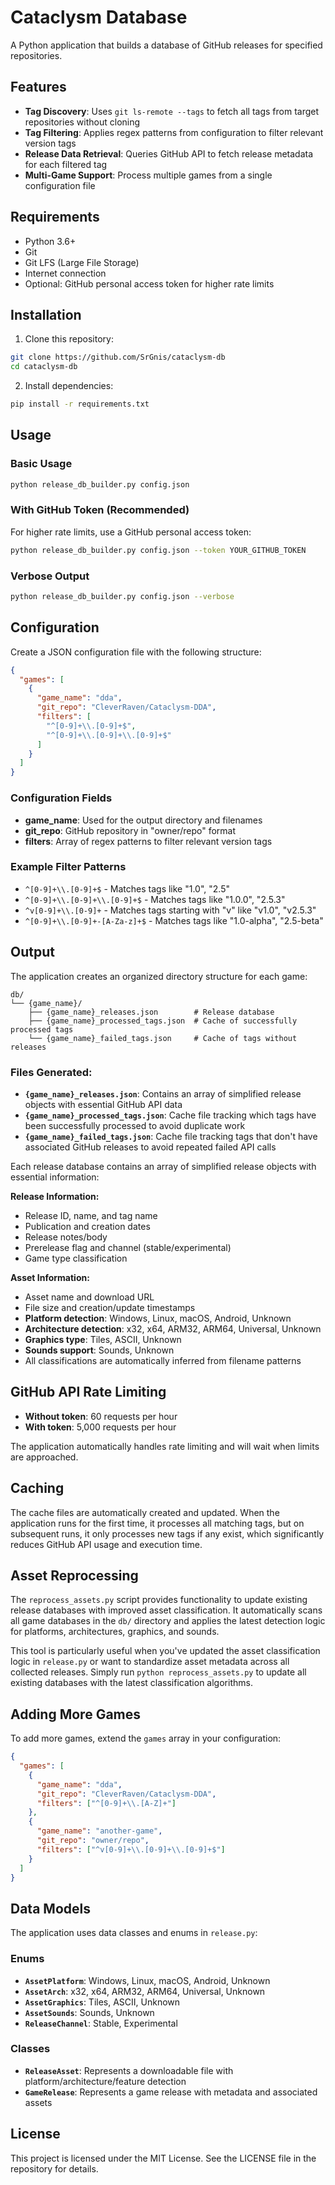 # Cataclysm Database

A Python application that builds a database of GitHub releases for specified repositories.

## Features

- **Tag Discovery**: Uses `git ls-remote --tags` to fetch all tags from target repositories without cloning
- **Tag Filtering**: Applies regex patterns from configuration to filter relevant version tags
- **Release Data Retrieval**: Queries GitHub API to fetch release metadata for each filtered tag
- **Multi-Game Support**: Process multiple games from a single configuration file

## Requirements

- Python 3.6+
- Git
- Git LFS (Large File Storage)
- Internet connection
- Optional: GitHub personal access token for higher rate limits

## Installation

1. Clone this repository:
```bash
git clone https://github.com/SrGnis/cataclysm-db
cd cataclysm-db
```

2. Install dependencies:
```bash
pip install -r requirements.txt
```

## Usage

### Basic Usage

```bash
python release_db_builder.py config.json
```

### With GitHub Token (Recommended)

For higher rate limits, use a GitHub personal access token:

```bash
python release_db_builder.py config.json --token YOUR_GITHUB_TOKEN
```

### Verbose Output

```bash
python release_db_builder.py config.json --verbose
```

## Configuration

Create a JSON configuration file with the following structure:

```json
{
  "games": [
    {
      "game_name": "dda",
      "git_repo": "CleverRaven/Cataclysm-DDA",
      "filters": [
        "^[0-9]+\\.[0-9]+$",
        "^[0-9]+\\.[0-9]+\\.[0-9]+$"
      ]
    }
  ]
}
```

### Configuration Fields

- **game_name**: Used for the output directory and filenames
- **git_repo**: GitHub repository in "owner/repo" format
- **filters**: Array of regex patterns to filter relevant version tags

### Example Filter Patterns

- `^[0-9]+\\.[0-9]+$` - Matches tags like "1.0", "2.5"
- `^[0-9]+\\.[0-9]+\\.[0-9]+$` - Matches tags like "1.0.0", "2.5.3"
- `^v[0-9]+\\.[0-9]+` - Matches tags starting with "v" like "v1.0", "v2.5.3"
- `^[0-9]+\\.[0-9]+-[A-Za-z]+$` - Matches tags like "1.0-alpha", "2.5-beta"

## Output

The application creates an organized directory structure for each game:

```
db/
└── {game_name}/
    ├── {game_name}_releases.json        # Release database
    ├── {game_name}_processed_tags.json  # Cache of successfully processed tags
    └── {game_name}_failed_tags.json     # Cache of tags without releases
```

### Files Generated:

- **`{game_name}_releases.json`**: Contains an array of simplified release objects with essential GitHub API data
- **`{game_name}_processed_tags.json`**: Cache file tracking which tags have been successfully processed to avoid duplicate work
- **`{game_name}_failed_tags.json`**: Cache file tracking tags that don't have associated GitHub releases to avoid repeated failed API calls

Each release database contains an array of simplified release objects with essential information:

**Release Information:**
- Release ID, name, and tag name
- Publication and creation dates
- Release notes/body
- Prerelease flag and channel (stable/experimental)
- Game type classification

**Asset Information:**
- Asset name and download URL
- File size and creation/update timestamps
- **Platform detection**: Windows, Linux, macOS, Android, Unknown
- **Architecture detection**: x32, x64, ARM32, ARM64, Universal, Unknown
- **Graphics type**: Tiles, ASCII, Unknown
- **Sounds support**: Sounds, Unknown
- All classifications are automatically inferred from filename patterns

## GitHub API Rate Limiting

- **Without token**: 60 requests per hour
- **With token**: 5,000 requests per hour

The application automatically handles rate limiting and will wait when limits are approached.

## Caching

The cache files are automatically created and updated. When the application runs for the first time, it processes all matching tags, but on subsequent runs, it only processes new tags if any exist, which significantly reduces GitHub API usage and execution time.

## Asset Reprocessing

The `reprocess_assets.py` script provides functionality to update existing release databases with improved asset classification. It automatically scans all game databases in the `db/` directory and applies the latest detection logic for platforms, architectures, graphics, and sounds.

This tool is particularly useful when you've updated the asset classification logic in `release.py` or want to standardize asset metadata across all collected releases. Simply run `python reprocess_assets.py` to update all existing databases with the latest classification algorithms.

## Adding More Games

To add more games, extend the `games` array in your configuration:

```json
{
  "games": [
    {
      "game_name": "dda",
      "git_repo": "CleverRaven/Cataclysm-DDA",
      "filters": ["^[0-9]+\\.[A-Z]+"]
    },
    {
      "game_name": "another-game",
      "git_repo": "owner/repo",
      "filters": ["^v[0-9]+\\.[0-9]+\\.[0-9]+$"]
    }
  ]
}
```

## Data Models

The application uses data classes and enums in `release.py`:

### Enums
- **`AssetPlatform`**: Windows, Linux, macOS, Android, Unknown
- **`AssetArch`**: x32, x64, ARM32, ARM64, Universal, Unknown
- **`AssetGraphics`**: Tiles, ASCII, Unknown
- **`AssetSounds`**: Sounds, Unknown
- **`ReleaseChannel`**: Stable, Experimental

### Classes
- **`ReleaseAsset`**: Represents a downloadable file with platform/architecture/feature detection
- **`GameRelease`**: Represents a game release with metadata and associated assets


## License

This project is licensed under the MIT License. See the LICENSE file in the repository for details.
